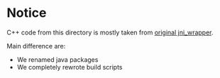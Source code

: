 Notice
======

C++ code from this directory is mostly taken from [original jni_wrapper](https://github.com/JohnLangford/vowpal_wabbit/tree/8.2.1/java/src/main/c++).

Main difference are:

 - We renamed java packages
 - We completely rewrote build scripts